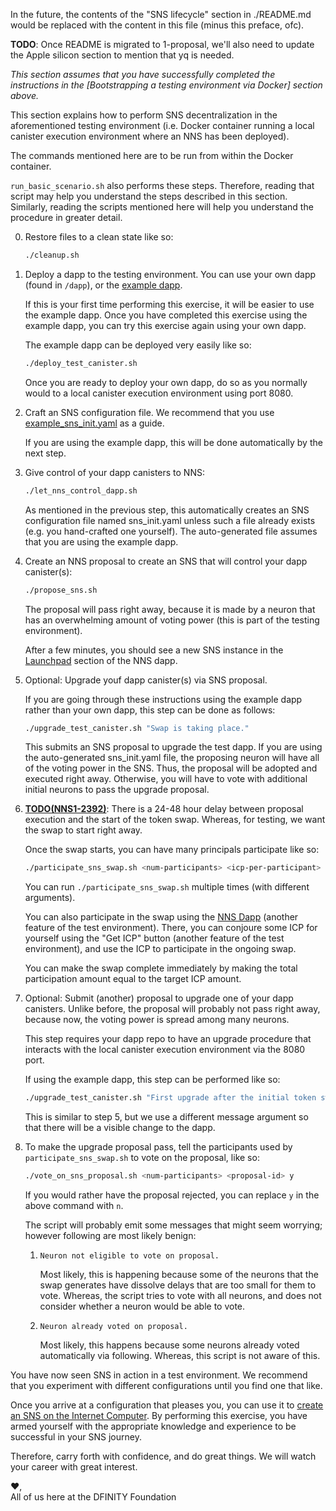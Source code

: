 In the future, the contents of the "SNS lifecycle" section in ./README.md would
be replaced with the content in this file (minus this preface, ofc).

**TODO**: Once README is migrated to 1-proposal, we'll also need to update the
Apple silicon section to mention that yq is needed.

_This section assumes that you have successfully completed the instructions in
the [Bootstrapping a testing environment via Docker] section above._

This section explains how to perform SNS decentralization in the aforementioned
testing environment (i.e. Docker container running a local canister execution
environment where an NNS has been deployed).

The commands mentioned here are to be run from within the Docker container.

`run_basic_scenario.sh` also performs these steps. Therefore, reading that
script may help you understand the steps described in this section. Similarly,
reading the scripts mentioned here will help you understand the procedure in
greater detail.

0. Restore files to a clean state like so:

   ```bash
   ./cleanup.sh
   ```

1. Deploy a dapp to the testing environment. You can use your own dapp (found in
   `/dapp`), or the [example dapp].

   [example dapp]: /#test-canister

   If this is your first time performing this exercise, it will be easier to use
   the example dapp. Once you have completed this exercise using the example
   dapp, you can try this exercise again using your own dapp.

   The example dapp can be deployed very easily like so:

   ```bash
   ./deploy_test_canister.sh
   ```

   Once you are ready to deploy your own dapp, do so as you normally would to a
   local canister execution environment using port 8080.

2. Craft an SNS configuration file. We recommend that you use
   [example_sns_init.yaml] as a guide.

   [example_sns_init.yaml]: /example_sns_init.yaml

   If you are using the example dapp, this will be done automatically by the
   next step.

3. Give control of your dapp canisters to NNS:

   ```bash
   ./let_nns_control_dapp.sh
   ```

   As mentioned in the previous step, this automatically creates an SNS
   configuration file named sns_init.yaml unless such a file already exists
   (e.g. you hand-crafted one yourself). The auto-generated file assumes that
   you are using the example dapp.

4. Create an NNS proposal to create an SNS that will control your dapp
   canister(s):

   ```bash
   ./propose_sns.sh
   ````

   The proposal will pass right away, because it is made by a neuron that has an
   overwhelming amount of voting power (this is part of the testing environment).

   After a few minutes, you should see a new SNS instance in the [Launchpad]
   section of the NNS dapp.

   [Launchpad]: http://qsgjb-riaaa-aaaaa-aaaga-cai.localhost:8080/launchpad

5. Optional: Upgrade youf dapp canister(s) via SNS proposal.

   If you are going through these instructions using the example dapp rather
   than your own dapp, this step can be done as follows:

   ```bash
   ./upgrade_test_canister.sh "Swap is taking place."
   ```

   This submits an SNS proposal to upgrade the test dapp. If you are using the
   auto-generated sns_init.yaml file, the proposing neuron will have all of the
   voting power in the SNS. Thus, the proposal will be adopted and executed
   right away. Otherwise, you will have to vote with additional initial neurons
   to pass the upgrade proposal.

6. **[TODO(NNS1-2392)][NNS1-2392]**: There is a 24-48 hour delay between
   proposal execution and the start of the token swap. Whereas, for testing, we
   want the swap to start right away.

   [NNS1-2392]: https://go/jira/NNS1-2392

   Once the swap starts, you can have many principals participate like so:

   ```bash
   ./participate_sns_swap.sh <num-participants> <icp-per-participant>
   ```

   You can run `./participate_sns_swap.sh` multiple times (with different
   arguments).

   You can also participate in the swap using the [NNS Dapp][nns-dapp]
   (another feature of the test environment). There, you can conjoure some ICP
   for yourself using the "Get ICP" button (another feature of the test
   environment), and use the ICP to participate in the ongoing swap.

   [nns-dapp]: http://qsgjb-riaaa-aaaaa-aaaga-cai.localhost:8080

   You can make the swap complete immediately by making the total participation
   amount equal to the target ICP amount.

7. Optional: Submit (another) proposal to upgrade one of your dapp
   canisters. Unlike before, the proposal will probably not pass right away,
   because now, the voting power is spread among many neurons.

   This step requires your dapp repo to have an upgrade procedure that interacts
   with the local canister execution environment via the 8080 port.

   If using the example dapp, this step can be performed like so:

   ```bash
   ./upgrade_test_canister.sh "First upgrade after the initial token swap."
   ```

   This is similar to step 5, but we use a different message argument so that
   there will be a visible change to the dapp.

8. To make the upgrade proposal pass, tell the participants used by
   `participate_sns_swap.sh` to vote on the proposal, like so:

   ```bash
   ./vote_on_sns_proposal.sh <num-participants> <proposal-id> y
   ```

   If you would rather have the proposal rejected, you can replace `y` in the
   above command with `n`.

   The script will probably emit some messages that might seem worrying; however
   following are most likely benign:

   1. ```
      Neuron not eligible to vote on proposal.
      ```

      Most likely, this is happening because some of the neurons that the swap
      generates have dissolve delays that are too small for them to vote.
      Whereas, the script tries to vote with all neurons, and does not consider
      whether a neuron would be able to vote.

   2. ```
      Neuron already voted on proposal.
      ```

      Most likely, this happens because some neurons already voted automatically
      via following. Whereas, this script is not aware of this.

You have now seen SNS in action in a test environment. We recommend that you
experiment with different configurations until you find one that like.

Once you arrive at a configuration that pleases you, you can use it to [create
an SNS on the Internet Computer][real-sns]. By performing this exercise, you
have armed yourself with the appropriate knowledge and experience to be
successful in your SNS journey.

[real-sns]: https://internetcomputer.org/docs/current/developer-docs/integrations/sns/launching/launch-steps

Therefore, carry forth with confidence, and do great things. We will watch your
career with great interest.

❤️,<br>
All of us here at the DFINITY Foundation